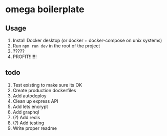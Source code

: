 # omega boilerplate

## Usage

1. Install Docker desktop (or docker + docker-compose on unix systems)
2. Run `npm run dev` in the root of the project
3. ?????
4. PROFIT!!!!!!

## todo

1. Test existing to make sure its OK
2. Create production dockerfiles
3. Add autodeploy
4. Clean up express API
5. Add lets encrypt
6. Add graphql
7. (?) Add redis
8. (?) Add testing
9. Write proper readme
